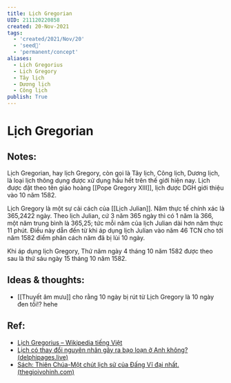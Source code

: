 ```yaml
---
title: Lịch Gregorian
UID: 211120220858
created: 20-Nov-2021
tags:
  - 'created/2021/Nov/20'
  - 'seed🥜'
  - 'permanent/concept'
aliases:
  - Lịch Gregorius
  - Lịch Gregory
  - Tây lịch
  - Dương lịch
  - Công lịch
publish: True
---
```

# Lịch Gregorian

## Notes:
Lịch Gregorian, hay lịch Gregory, còn gọi là Tây lịch, Công lịch, Dương lịch, là loại lịch thông dụng được xử dụng hầu hết trên thế giới hiện nay. Lịch được đặt theo tên giáo hoàng [[Pope Gregory XIII]], lịch được DGH giới thiệu vào 10 năm 1582. 

Lịch Gregory là một sự cải cách của [[Lịch Julian]]. Năm thực tế chính xác là 365,2422 ngày. Theo lịch Julian,  cứ 3 năm 365 ngày thì có 1 năm là 366, một năm trung bình là 365,25; tức mỗi năm của lịch Julian dài hơn năm thực 11 phút. Điều này dẫn đến từ khi áp dụng lịch Julian vào năm 46 TCN cho tới năm 1582 điểm phân cách năm đã bị lùi 10 ngày.

Khi áp dụng lịch Gregory, Thứ năm ngày 4 tháng 10 năm 1582 được theo sau là thứ sáu ngày 15 tháng 10 năm 1582.

## Ideas & thoughts:
- [[Thuyết âm mưu]] cho rằng 10 ngày bị rút từ Lịch Gregory là 10 ngày đen tối!? hehe


## Ref:
- [Lịch Gregorius – Wikipedia tiếng Việt](https://vi.wikipedia.org/wiki/L%E1%BB%8Bch_Gregorius)
- [Lịch có thay đổi nguyên nhân gây ra bạo loạn ở Anh không? (delphipages.live)](https://delphipages.live/vi/d%E1%BB%93ng-hanh/trang-ch%E1%BB%A7/d%E1%BB%93ng-hanh/did-a-calendar-change-cause-riots-in-england)
- [Sách: Thiên Chúa-Một chút lịch sử của Đấng Vĩ đại nhất. (thegioivohinh.com)](http://thegioivohinh.com/diendan/showthread.php?80619-S%C3%A1ch-Thi%C3%AAn-Ch%C3%BAa-M%E1%BB%99t-ch%C3%BAt-l%E1%BB%8Bch-s%E1%BB%AD-c%E1%BB%A7a-%C4%90%E1%BA%A5ng-V%C4%A9-%C4%91%E1%BA%A1i-nh%E1%BA%A5t&s=b44f72985ccccd2c21eef5c55e3efcc9)